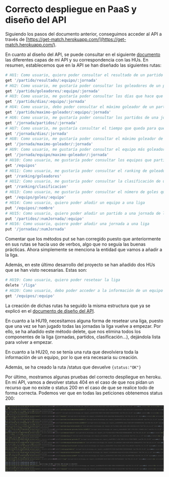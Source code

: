 # Correcto despliegue en PaaS y diseño del API

Siguiendo los pasos del documento anterior, conseguimos acceder al API a través de [https://get-match.herokuapp.com/](https://get-match.herokuapp.com/).

En cuanto al diseño del API, se puede consultar en el siguiente [documento](../microservicio/api.md) las diferentes capas de mi API y su correspondencia con las HUs. En resumen, establecemos que en la API se han diseñado las siguientes rutas:

```ruby
# HU1: Como usuario, quiero poder consultar el resultado de un partido
get '/partido/resultado/:equipo/:jornada'
# HU2: Como usuario, me gustaría poder consultar los goleadores de un partido
get '/partido/goleadores/:equipo/:jornada'
# HU3: Como usuario, me gustaría poder consultar los días que hace que se jugó un partido o los días que quedan para que se juegue
get '/partido/dias/:equipo/:jornada'
# HU4: Como usuario, debo poder consultar el máximo goleador de un partido
get '/partido/maximo-goleador/:equipo/:jornada'
# HU6: Como usuario, me gustaría poder consultar los partidos de una jornada
get '/jornada/partidos/:jornada'
# HU7: Como usuario, me gustaría consultar el tiempo que queda para que empiece una jornada o desde que empezó
get '/jornada/dias/:jornada'
# HU8: Como usuario, me gustaría poder consultar el máximo goleador de una jornada
get '/jornada/maximo-goleador/:jornada'
# HU9: Como usuario, me gustaría poder consultar el equipo más goleador de una jornada
get '/jornada/equipo/maximo-goleador/:jornada'
# HU10: Como usuario, me gustaría poder consultar los equipos que participan en una liga
get '/equipos'
# HU11: Como usuario, me gustaría poder consultar el ranking de goleadores de una liga
get '/ranking/goleadores'
# HU12: Como usuario, me gustaría poder consultar la clasificación de una liga
get '/ranking/clasificacion'
# HU13: Como usuario, me gustaría poder consultar el número de goles que ha metido un equipo en una liga
get '/equipo/goles/:equipo'
# HU14: Como usuario, quiero poder añadir un equipo a una liga
put '/equipos/:nombre'
# HU15: Como usuario, quiero poder añadir un partido a una jornada de la liga
put '/partidos/:numJornada/:equipo'
# HU16: Como usuario, quiero poder añadir una jornada a una liga 
put '/jornadas/:numJornada'
```

Comentar que los métodos put se han corregido puesto que anteriormente en sus rutas se hacía uso de verbos, algo que no seguía las buenas prácticas. Ahora simplemente se menciona la entidad que vamos a añadir a la liga.

Además, en este último desarrollo del proyecto se han añadido dos HUs que se han visto necesarias. Estas son:

```ruby
# HU19: Como usuario, quiero poder resetear la liga
delete '/liga'
# HU20: Como usuario, debo poder acceder a la información de un equipo 
get '/equipos/:equipo'
```

La creación de dichas rutas ha seguido la misma estructura que ya se explicó en el [documento de diseño del API](../microservicio/api.md). 

En cuanto a la HU19, necesitamos alguna forma de resetear una liga, puesto que una vez se han jugado todas las jornadas la liga vuelve a empezar. Por ello, se ha añadido este método delete, que nos elimina todos los componentes de la liga (jornadas, partidos, clasificación...), dejándola lista para volver a empezar.

En cuanto a la HU20, no se tenía una ruta que devolviera toda la información de un equipo, por lo que era necesaria su creación.

Además, se ha creado la ruta /status que devuelve `{status:"OK"}`

Por último, mostramos algunas pruebas del correcto despliegue en heroku. En mi API, vamos a devolver status 404 en el caso de que nos pidan un recurso que no existe o status 200 en el caso de que se realice todo de forma correcta. Podemos ver que en todas las peticiones obtenemos status 200:

![rutas](../img/PaaS/rutas.png)